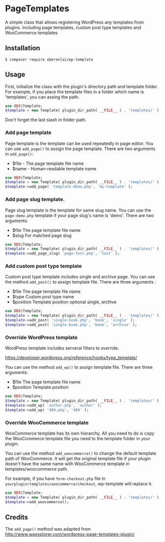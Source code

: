 # PageTemplates
A simple class that allows registering WordPress any templates from plugins. Including page templates, custom post type templates and WooCommerce templates

## Installation
```
$ composer require oberonlai/wp-template
```

## Usage

First, initialize the class with the plugin's directory path and template folder. For example, if you place the template files in a folder which name is 'templates', you can assing the path.

```php
use ODS\Template;
$template = new Template( plugin_dir_path( __FILE__ ) . 'templates/' );
```

Don't forget the last slash in folder path.

### Add page template

Page template is the template can be used repeatedly in page editor. You can use ```add_page()``` to assign the page template. There are two arguments in ```add_page()```:

- $file - The page template file name
- $name - Human-readable template name

```php
use ODS\Template;
$template = new Template( plugin_dir_path( __FILE__ ) . 'templates/' );
$template->add_page( 'template-demo.php', 'my-template' );
```

### Add page slug template.

Page slug template is the template for same slug name. You can use the ```page-demo.php``` template if your page slug's name is 'demo'. There are two arguments:

- $file The page template file name
- $slug For matched page slug

```php
use ODS\Template;
$template = new Template( plugin_dir_path( __FILE__ ) . 'templates/' );
$template->add_page_slug( 'page-test.php', 'test' );
```

### Add custom post type template

Custom post type template includes single and archive page. You can use the method ```add_post()``` to assign template file. There are three arguments :

- $file The page template file name
- $type Custom post type name
- $position Template position optional single, archive

```php
use ODS\Template;
$template = new Template( plugin_dir_path( __FILE__ ) . 'templates/' );
$template->add_post( 'single-book.php', 'book', 'single' );
$template->add_post( 'single-book.php', 'book', 'archive' );
```

### Override WordPress template

WordPress template includes serveral filters to override.

https://developer.wordpress.org/reference/hooks/type_template/

You can use the method ```add_wp()``` to assign template file. There are three arguments:

- $file The page template file name
- $position Template position

```php
use ODS\Template;
$template = new Template( plugin_dir_path( __FILE__ ) . 'templates/' );
$template->add_wp( 'author.php', 'author' );
$template->add_wp( '404.php', '404' );
```

### Override WooCommerce template

WooCommerce template has its own hierarchy. All you need to do is copy the WooCommerce template file you need to the template folder in your plugin.

You can use the method ```add_woocommerce()``` to change the default template path of WooCommerce. It will get the original template file if your plugin doesn't have the same name with WooCommerce template in templates/woocommerce path.

For example, if you have ```form-checkout.php``` file in ```yourplugin/templates/woocommerce/checkout```, wp-template will replace it.

```php
use ODS\Template;
$template = new Template( plugin_dir_path( __FILE__ ) . 'templates/' );
$template->add_woocommerce();
```

## Credits
The ```add_page()``` method was adapted from http://www.wpexplorer.com/wordpress-page-templates-plugin/
